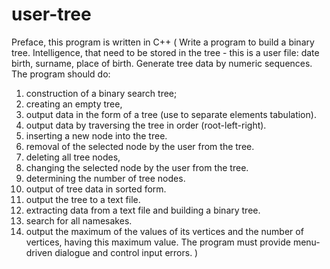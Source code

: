 # user-tree
Preface, this program is written in C++
(
Write a program to build a binary tree. Intelligence,
that need to be stored in the tree - this is a user file: date
birth, surname, place of birth. Generate tree data by numeric
sequences. The program should do:

1) construction of a binary search tree;
2) creating an empty tree,
3) output data in the form of a tree (use to separate elements
tabulation).
4) output data by traversing the tree in order (root-left-right).
5) inserting a new node into the tree.
6) removal of the selected node by the user from the tree.
7) deleting all tree nodes,
8) changing the selected node by the user from the tree.
9) determining the number of tree nodes.
10) output of tree data in sorted form.
11) output the tree to a text file.
12) extracting data from a text file and building a binary
tree.
13) search for all namesakes.
14) output the maximum of the values of its vertices and the number of vertices,
having this maximum value.
The program must provide menu-driven dialogue and control
input errors.
)